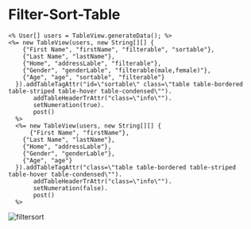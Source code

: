 # Filter-Sort-Table

    <% User[] users = TableView.generateData();	%>
  	<%= new TableView(users, new String[][] {
  		{"First Name", "firstName", "filterable", "sortable"},
	    {"Last Name", "lastName"},
	    {"Home", "addressLable", "filterable"},
	    {"Gender", "genderLable", "filterable(male,female)"},
	    {"Age", "age", "sortable", "filterable"}
	  }).addTableTagAttr("id=\"sortable\" class=\"table table-bordered table-striped table-hover table-condensed\"").
		   addTableHeaderTrAttr("class=\"info\"").
		   setNumeration(true).
		   post()
	  %>
	  <%= new TableView(users, new String[][] {
		  {"First Name", "firstName"},
	    {"Last Name", "lastName"},
	    {"Home", "addressLable"},
	    {"Gender", "genderLable"},
	    {"Age", "age"}
	  }).addTableTagAttr("class=\"table table-bordered table-striped table-hover table-condensed\"").
		   addTableHeaderTrAttr("class=\"info\"").
		   setNumeration(false).
		   post()
	  %>

![filtersort](https://cloud.githubusercontent.com/assets/10475447/19354566/82e776c0-9167-11e6-9d8e-c0e634ec1d5a.png)
